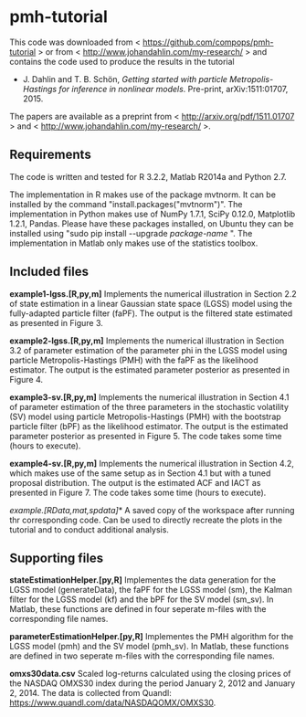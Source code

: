 # pmh-tutorial

This code was downloaded from < https://github.com/compops/pmh-tutorial > or from < http://www.johandahlin.com/my-research/ > and contains the code used to produce the results in the tutorial

* J. Dahlin and T. B. Schön, *Getting started with particle Metropolis-Hastings for inference in nonlinear models*. Pre-print, arXiv:1511:01707, 2015. 

The papers are available as a preprint from < http://arxiv.org/pdf/1511.01707 > and < http://www.johandahlin.com/my-research/ >.

Requirements
--------------
The code is written and tested for R 3.2.2, Matlab R2014a and Python 2.7. 

The implementation in R makes use of the package mvtnorm. It can be installed by the command "install.packages("mvtnorm")". The implementation in Python makes use of NumPy 1.7.1, SciPy 0.12.0, Matplotlib 1.2.1, Pandas. Please have these packages installed, on Ubuntu they can be installed using "sudo pip install --upgrade *package-name* ". The implementation in Matlab only makes use of the statistics toolbox.

Included files
--------------
**example1-lgss.[R,py,m]** Implements the numerical illustration in Section 2.2 of state estimation in a linear Gaussian state space (LGSS) model using the fully-adapted particle filter (faPF). The output is the filtered state estimated as presented in Figure 3.

**example2-lgss.[R,py,m]** Implements the numerical illustration in Section 3.2 of parameter estimation of the parameter phi in the LGSS model using particle Metropolis-Hastings (PMH) with the faPF as the likelihood estimator. The output is the estimated parameter posterior as presented in Figure 4.

**example3-sv.[R,py,m]** Implements the numerical illustration in Section 4.1 of parameter estimation of the three parameters in the stochastic volatility (SV) model using particle Metropolis-Hastings (PMH) with the bootstrap particle filter (bPF) as the likelihood estimator. The output is the estimated parameter posterior as presented in Figure 5. The code takes some time (hours to execute).

**example4-sv.[R,py,m]** Implements the numerical illustration in Section 4.2, which makes use of the same setup as in Section 4.1 but with a tuned proposal distribution. The output is the estimated ACF and IACT as presented in Figure 7. The code takes some time (hours to execute).

**example*.[RData,mat,spdata]** A saved copy of the workspace after running thr corresponding code. Can be used to directly recreate the plots in the tutorial and to conduct additional analysis.

Supporting files
--------------
**stateEstimationHelper.[py,R]**
Implementes the data generation for the LGSS model (generateData), the faPF for the LGSS model (sm), the Kalman filter for the LGSS model (kf) and the bPF for the SV model (sm_sv). In Matlab, these functions are defined in four seperate m-files with the corresponding file names.

**parameterEstimationHelper.[py,R]**
Implementes the PMH algorithm for the LGSS model (pmh) and the SV model (pmh_sv). In Matlab, these functions are defined in two seperate m-files with the corresponding file names.

**omxs30data.csv**
Scaled log-returns calculated using the closing prices of the NASDAQ OMXS30 index during the period January 2, 2012 and January 2, 2014. The data is collected from Quandl: https://www.quandl.com/data/NASDAQOMX/OMXS30.
